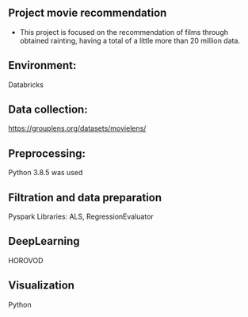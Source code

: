 ## Project movie recommendation

- This project is focused on the recommendation of films through obtained rainting, having a total of a little more than 20 million data.

## Environment:
Databricks

## Data collection:
https://grouplens.org/datasets/movielens/

## Preprocessing:
Python 3.8.5 was used

## Filtration and data preparation
Pyspark
Libraries: ALS, RegressionEvaluator

## DeepLearning
HOROVOD

## Visualization
Python
